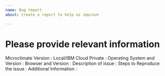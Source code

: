 ```yaml
---
name: Bug report
about: Create a report to help us improve

---
```

# Please provide relevant information 

Microclimate Version : 
Local/IBM Cloud Private : 
Operating System and Version : 
Browser and Version :
Description of issue :
Steps to Reproduce the issue :
Additional Information :  

